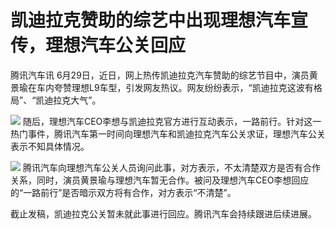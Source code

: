 

# 凯迪拉克赞助的综艺中出现理想汽车宣传，理想汽车公关回应

腾讯汽车讯
6月29日，近日，网上热传凯迪拉克汽车赞助的综艺节目中，演员黄景瑜在车内夸赞理想L9车型，引发网友热议。网友纷纷表示，“凯迪拉克这波有格局”、“凯迪拉克大气”。

![](https://inews.gtimg.com/om_bt/OxToNsn9vm99s0xR7BjP0_IiBygDEBqinmYlkVl2gdS2YAA/1000)
随后，理想汽车CEO李想与凯迪拉克官方进行互动表示，一路前行。针对这一热门事件，腾讯汽车第一时间向理想汽车和凯迪拉克汽车公关求证，理想汽车公关表示不知具体情况。

![](https://inews.gtimg.com/om_bt/OSONf5jHa98io-g9jnTLj7Yk5391664RdR8Gg_GsD3XhIAA/1000)
腾讯汽车向理想汽车公关人员询问此事，对方表示，不太清楚双方是否有合作关系，同时，演员黄景瑜与理想汽车暂无合作。被问及理想汽车CEO李想回应的“一路前行”是否暗示双方将有合作，对方表示“不清楚”。

截止发稿，凯迪拉克公关暂未就此事进行回应。腾讯汽车会持续跟进后续进展。

